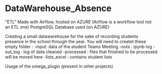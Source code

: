# DataWarehouse_Absence
"ETL" Made with Airflow, hosted on AZURE (Airflow is a workflow tool not an ETL one)
PostgreSQL Database used (on AZURE)

Creating a small datawarehouse for the sake of recording students presence in the school through the year.
You will need to createt these empty folder :
  -input: data of the student Teams Meeting
  -outs : ipynb log
  -out_log : log of data cleaned
  -processed : files that finished to be processed will be moved here
  -lists_excel : contains student lists
  
Usage of the omega_plugin (present in other projects)
